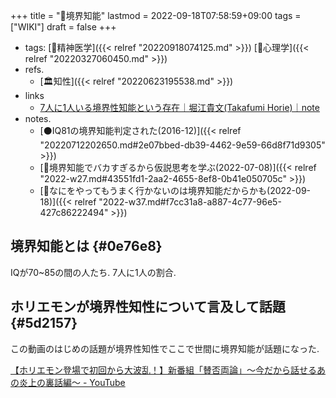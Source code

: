 +++
title = "📝境界知能"
lastmod = 2022-09-18T07:58:59+09:00
tags = ["WIKI"]
draft = false
+++

-   tags: [🔖精神医学]({{< relref "20220918074125.md" >}}) [🔖心理学]({{< relref "20220327060450.md" >}})
-   refs.
    -   [🏛知性]({{< relref "20220623195538.md" >}})
-   links
    -   [7人に1人いる境界性知能という存在｜堀江貴文(Takafumi Horie)｜note](https://note.com/takapon/n/n321bd3aac9f0)
-   notes.
    -   [⚫IQ81の境界知能判定された(2016-12)]({{< relref "20220712202650.md#2e07bbed-db39-4462-9e59-66d8f71d9305" >}})
    -   [💭境界知能でバカすぎるから仮説思考を学ぶ(2022-07-08)]({{< relref "2022-w27.md#43551fd1-2aa2-4655-8ef8-0b41e050705c" >}})
    -   [💭なにをやってもうまく行かないのは境界知能だからかも(2022-09-18)]({{< relref "2022-w37.md#f7cc31a8-a887-4c77-96e5-427c86222494" >}})


## 境界知能とは {#0e76e8}

IQが70~85の間の人たち. 7人に1人の割合.


## ホリエモンが境界性知性について言及して話題 {#5d2157}

この動画のはじめの話題が境界性知性でここで世間に境界知能が話題になった.

[【ホリエモン登場で初回から大波乱！】新番組「賛否両論」～今だから話せるあの炎上の裏話編～ - YouTube](https://www.youtube.com/watch?v=t7-njLJFhPs&t=0s)
